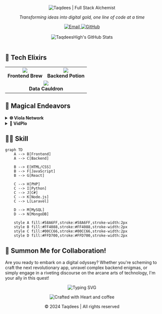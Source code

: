 <div align="center">
  <img src="https://img.shields.io/badge/-%F0%9F%92%BB%20Taqdees%20%7C%20Full%20Stack%20Alchemist-222222?style=for-the-badge" alt="Taqdees | Full Stack Alchemist" />
</div>

<p align="center">
  <em>Transforming ideas into digital gold, one line of code at a time</em>
</p>

<div align="center">
  <a href="mailto:taqdees678@gmail.com">
    <img src="https://img.shields.io/badge/Email-FF4088?style=for-the-badge&logo=gmail&logoColor=white" alt="Email" />
  </a>
  <a href="https://github.com/TaqdeesHigh/">
    <img src="https://img.shields.io/badge/GitHub-181717?style=for-the-badge&logo=github&logoColor=white" alt="GitHub" />
  </a>
</div>

<br />

<div align="center">
  <img src="https://github-readme-stats.vercel.app/api?username=taqdeesHigh&show_icons=true&theme=radical&hide_border=true&bg_color=0D1117&title_color=58A6FF&icon_color=58A6FF&text_color=C9D1D9" alt="TaqdeesHigh's GitHub Stats" />
</div>

<br />

## 🧪 Tech Elixirs

<table align="center">
  <tr>
    <td align="center">
      <img src="https://skillicons.dev/icons?i=html,css,js,react" />
      <br>
      <strong>Frontend Brew</strong>
    </td>
    <td align="center">
      <img src="https://skillicons.dev/icons?i=php,py,cs,nodejs,laravel" />
      <br>
      <strong>Backend Potion</strong>
    </td>
  </tr>
  <tr>
    <td align="center" colspan="2">
      <img src="https://skillicons.dev/icons?i=mysql,mongodb" />
      <br>
      <strong>Data Cauldron</strong>
    </td>
  </tr>
</table>

## 🔮 Magical Endeavors

<details>
<summary><strong>🌐 Viola Network</strong></summary>
<br>
Weaving digital tapestries that connect worlds
<br>
<a href="https://violanetwork.com">🔗 Explore the Magic</a>
</details>

<details>
<summary><strong>🎥 VidPlo</strong></summary>
<br>
Conjuring seamless streams in the digital realm
<br>
<a href="https://vidplo.violanetwork.com">🔗 Witness the Spectacle</a>
</details>

## 🧙‍♂️ Skill

```mermaid
graph TD
    A --> B[Frontend]
    A --> C[Backend]
    
    B --> E[HTML/CSS]
    B --> F[JavaScript]
    B --> G[React]
    
    C --> H[PHP]
    C --> I[Python]
    C --> J[C#]
    C --> K[Node.js]
    C --> L[Laravel]
    
    D --> M[MySQL]
    D --> N[MongoDB]

    style A fill:#58A6FF,stroke:#58A6FF,stroke-width:2px
    style B fill:#FF4088,stroke:#FF4088,stroke-width:2px
    style C fill:#00CC66,stroke:#00CC66,stroke-width:2px
    style D fill:#FFD700,stroke:#FFD700,stroke-width:2px
```

## 💫 Summon Me for Collaboration!

Are you ready to embark on a digital odyssey? Whether you're scheming to craft the next revolutionary app, unravel complex backend enigmas, or simply engage in a riveting discourse on the arcane arts of technology, I'm your ally in this quest!

<div align="center">
  <img src="https://readme-typing-svg.herokuapp.com?font=Fira+Code&size=18&duration=3000&pause=1000&color=58A6FF&center=true&vCenter=true&width=435&lines=Full+Stack+Development;Creative+Problem+Solving;Innovative+Solutions;Continuous+Learning" alt="Typing SVG" />
</div>

<p align="center">
  <img src="https://img.shields.io/badge/Crafted%20with-🔮%20and%20☕-blueviolet?style=for-the-badge" alt="Crafted with Heart and coffee" />
</p>

<p align="center">© 2024 Taqdees | All rights reserved</p>
